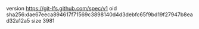 version https://git-lfs.github.com/spec/v1
oid sha256:dae67eeca894617f71569c3898140d4d3debfc65f9bd19f27947b8ead32a12a5
size 3981
